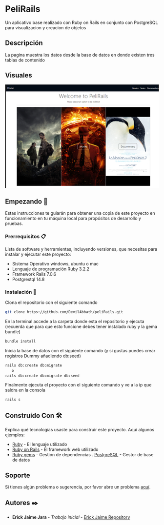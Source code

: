 # PeliRails

Un aplicativo base realizado con Ruby on Rails en conjunto con PostgreSQL para visualizacion y creacion de objetos

## Descripción

La pagina muestra los datos desde la base de datos en donde existen tres tablas de contenido

## Visuales

![vista del sitio en donde se ve el funcionamiento, mostrando datos de una base de datos](public/portrait.png)

## Empezando 🚀

Estas instrucciones te guiarán para obtener una copia de este proyecto en funcionamiento en tu máquina local para propósitos de desarrollo y pruebas.

### Prerrequisitos 📋

Lista de software y herramientas, incluyendo versiones, que necesitas para instalar y ejecutar este proyecto:

- Sistema Operativo windows, ubuntu o mac
- Lenguaje de programación Ruby 3.2.2
- Framework Rails 7.0.6
- Postgrestql 14.8

### Instalación 🔧

Clona el repositorio con el siguiente comando

```bash
git clone https://github.com/DevilAbbath/peliRails.git
```

En la terminal accede a la carpeta donde esta el repositorio y ejecuta
(recuerda que para que esto funcione debes tener instalado ruby y la gema bundle)

```bash
bundle install
```

Inicia la base de datos con el siguiente comando (y si gustas puedes crear registros Dummy añadiendo db:seed)

```bash
rails db:create db:migrate
   o
rails db:create db:migrate db:seed
```

Finalmente ejecuta el proyecto con el siguiente comando y ve a la ip que saldra en la consola

```bash
rails s
```

## Construido Con 🛠️

Explica qué tecnologías usaste para construir este proyecto. Aquí algunos ejemplos:

- [Ruby](https://www.ruby-lang.org/es/) - El lenguaje utilizado
- [Ruby on Rails](https://rubyonrails.org) - El framework web utilizado
- [Ruby gems](https://rubygems.org) - Gestión de dependencias
. [PostgreSQL](https://www.postgresql.org) - Gestor de base de datos

## Soporte

Si tienes algún problema o sugerencia, por favor abre un problema [aquí](https://github.com/DevilAbbath/peliRails/issues).

## Autores ✒️

- **Erick Jaime Jara** - _Trabajo inicial_ - [Erick Jaime Repository](https://github.com/DDevilAbbath)
